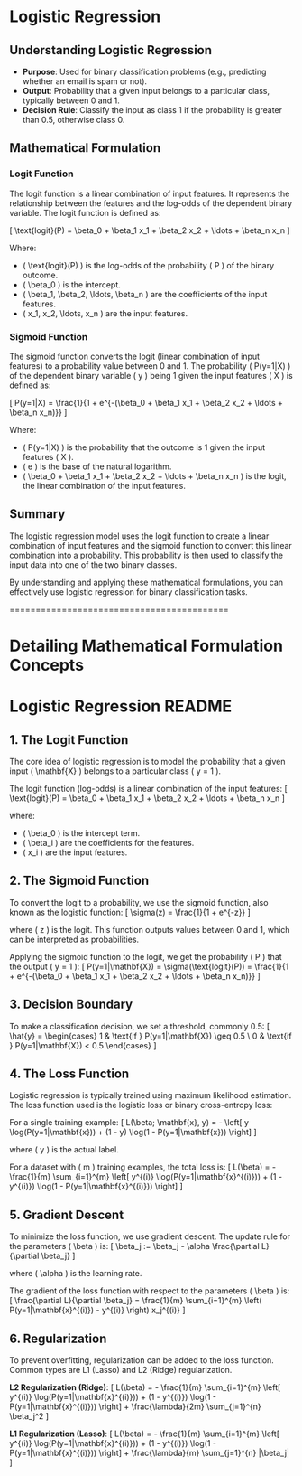  # Logistic Regression
## Understanding Logistic Regression

- **Purpose**: Used for binary classification problems (e.g., predicting whether an email is spam or not).
- **Output**: Probability that a given input belongs to a particular class, typically between 0 and 1.
- **Decision Rule**: Classify the input as class 1 if the probability is greater than 0.5, otherwise class 0.

## Mathematical Formulation

### Logit Function

The logit function is a linear combination of input features. It represents the relationship between the features and the log-odds of the dependent binary variable. The logit function is defined as:

\[
\text{logit}(P) = \beta_0 + \beta_1 x_1 + \beta_2 x_2 + \ldots + \beta_n x_n
\]

Where:
- \( \text{logit}(P) \) is the log-odds of the probability \( P \) of the binary outcome.
- \( \beta_0 \) is the intercept.
- \( \beta_1, \beta_2, \ldots, \beta_n \) are the coefficients of the input features.
- \( x_1, x_2, \ldots, x_n \) are the input features.

### Sigmoid Function

The sigmoid function converts the logit (linear combination of input features) to a probability value between 0 and 1. The probability \( P(y=1|X) \) of the dependent binary variable \( y \) being 1 given the input features \( X \) is defined as:

\[
P(y=1|X) = \frac{1}{1 + e^{-(\beta_0 + \beta_1 x_1 + \beta_2 x_2 + \ldots + \beta_n x_n)}}
\]

Where:
- \( P(y=1|X) \) is the probability that the outcome is 1 given the input features \( X \).
- \( e \) is the base of the natural logarithm.
- \( \beta_0 + \beta_1 x_1 + \beta_2 x_2 + \ldots + \beta_n x_n \) is the logit, the linear combination of the input features.

## Summary

The logistic regression model uses the logit function to create a linear combination of input features and the sigmoid function to convert this linear combination into a probability. This probability is then used to classify the input data into one of the two binary classes.

By understanding and applying these mathematical formulations, you can effectively use logistic regression for binary classification tasks.



==========================================
# Detailing Mathematical Formulation Concepts
# Logistic Regression README

## 1. The Logit Function

The core idea of logistic regression is to model the probability that a given input \( \mathbf{X} \) belongs to a particular class \( y = 1 \).

The logit function (log-odds) is a linear combination of the input features:
\[ \text{logit}(P) = \beta_0 + \beta_1 x_1 + \beta_2 x_2 + \ldots + \beta_n x_n \]

where:
- \( \beta_0 \) is the intercept term.
- \( \beta_i \) are the coefficients for the features.
- \( x_i \) are the input features.

## 2. The Sigmoid Function

To convert the logit to a probability, we use the sigmoid function, also known as the logistic function:
\[ \sigma(z) = \frac{1}{1 + e^{-z}} \]

where \( z \) is the logit. This function outputs values between 0 and 1, which can be interpreted as probabilities.

Applying the sigmoid function to the logit, we get the probability \( P \) that the output \( y = 1 \):
\[ P(y=1|\mathbf{X}) = \sigma(\text{logit}(P)) = \frac{1}{1 + e^{-(\beta_0 + \beta_1 x_1 + \beta_2 x_2 + \ldots + \beta_n x_n)}} \]

## 3. Decision Boundary

To make a classification decision, we set a threshold, commonly 0.5:
\[ \hat{y} = 
\begin{cases} 
1 & \text{if } P(y=1|\mathbf{X}) \geq 0.5 \\
0 & \text{if } P(y=1|\mathbf{X}) < 0.5 
\end{cases}
\]

## 4. The Loss Function

Logistic regression is typically trained using maximum likelihood estimation. The loss function used is the logistic loss or binary cross-entropy loss:

For a single training example:
\[ L(\beta; \mathbf{x}, y) = - \left[ y \log(P(y=1|\mathbf{x})) + (1 - y) \log(1 - P(y=1|\mathbf{x})) \right] \]

where \( y \) is the actual label.

For a dataset with \( m \) training examples, the total loss is:
\[ L(\beta) = - \frac{1}{m} \sum_{i=1}^{m} \left[ y^{(i)} \log(P(y=1|\mathbf{x}^{(i)})) + (1 - y^{(i)}) \log(1 - P(y=1|\mathbf{x}^{(i)})) \right] \]

## 5. Gradient Descent

To minimize the loss function, we use gradient descent. The update rule for the parameters \( \beta \) is:
\[ \beta_j := \beta_j - \alpha \frac{\partial L}{\partial \beta_j} \]

where \( \alpha \) is the learning rate.

The gradient of the loss function with respect to the parameters \( \beta \) is:
\[ \frac{\partial L}{\partial \beta_j} = \frac{1}{m} \sum_{i=1}^{m} \left( P(y=1|\mathbf{x}^{(i)}) - y^{(i)} \right) x_j^{(i)} \]

## 6. Regularization

To prevent overfitting, regularization can be added to the loss function. Common types are L1 (Lasso) and L2 (Ridge) regularization.

**L2 Regularization (Ridge)**:
\[ L(\beta) = - \frac{1}{m} \sum_{i=1}^{m} \left[ y^{(i)} \log(P(y=1|\mathbf{x}^{(i)})) + (1 - y^{(i)}) \log(1 - P(y=1|\mathbf{x}^{(i)})) \right] + \frac{\lambda}{2m} \sum_{j=1}^{n} \beta_j^2 \]

**L1 Regularization (Lasso)**:
\[ L(\beta) = - \frac{1}{m} \sum_{i=1}^{m} \left[ y^{(i)} \log(P(y=1|\mathbf{x}^{(i)})) + (1 - y^{(i)}) \log(1 - P(y=1|\mathbf{x}^{(i)})) \right] + \frac{\lambda}{m} \sum_{j=1}^{n} |\beta_j| \]
